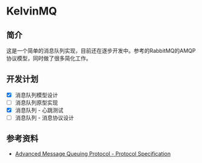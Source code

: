 # KelvinMQ

## 简介

这是一个简单的消息队列实现，目前还在逐步开发中。参考的RabbitMQ的AMQP协议模型，同时做了很多简化工作。

## 开发计划

- [x] 消息队列模型设计
- [ ] 消息队列原型实现
- [x] 消息队列 - 心跳测试
- [ ] 消息队列 - 消息协议设计

## 参考资料

- [Advanced Message Queuing Protocol - Protocol Specification](https://www.rabbitmq.com/resources/specs/amqp0-9-1.pdf)